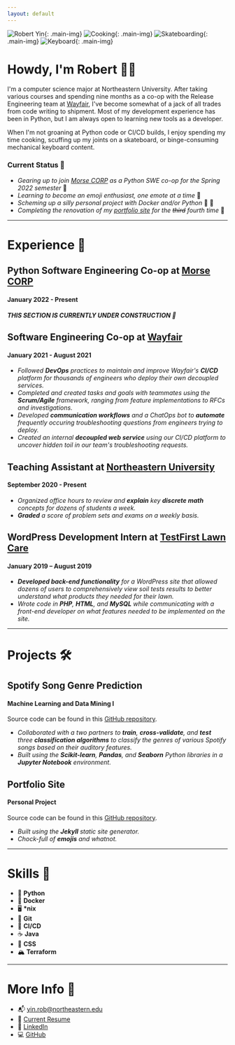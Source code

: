 ```yaml
---
layout: default
---
```


![Robert Yin](assets/images/robert_yin.jpg){: .main-img} ![Cooking](assets/images/cooking.jpg){: .main-img} ![Skateboarding](assets/images/skateboarding.jpeg){: .main-img} ![Keyboard](assets/images/keyboard.jpeg){: .main-img}

# Howdy, I'm Robert 👋🤠

I'm a computer science major at Northeastern University. After taking various courses and spending nine months as a co-op with the Release Engineering team at [Wayfair](https://www.wayfair.com), I've become somewhat of a jack of all trades from code writing to shipment. Most of my development experience has been in Python, but I am always open to learning new tools as a developer.

When I'm not groaning at Python code or CI/CD builds, I enjoy spending my time cooking, scuffing up my joints on a skateboard, or binge-consuming mechanical keyboard content.

### Current Status 📍

* *Gearing up to join [Morse CORP](https://www.morsecorp.com) as a Python SWE co-op for the Spring 2022 semester*  🐉
* *Learning to become an emoji enthusiast, one emote at a time*  🦾
* *Scheming up a silly personal project with Docker and/or Python*  🐍 🐳
* *Completing the renovation of my [portfolio site](https://github.com/bobertoyin/bobertoyin.github.io) for the ~~third~~ fourth time*  📐

---

# Experience 💼

## Python Software Engineering Co-op at [Morse CORP](https://www.morsecorp.com)
#### January 2022 - Present

***THIS SECTION IS CURRENTLY UNDER CONSTRUCTION 🚧***

## Software Engineering Co-op at [Wayfair](https://www.wayfair.com)
#### January 2021 - August 2021

* *Followed **DevOps** practices to maintain and improve Wayfair's **CI/CD** platform for thousands of engineers who deploy their own decoupled services.*
* *Completed and created tasks and goals with teammates using the **Scrum/Agile** framework, ranging from feature implementations to RFCs and investigations.*
* *Developed **communication workflows** and a ChatOps bot to **automate** frequently occuring troubleshooting questions from engineers trying to deploy.*
* *Created an internal **decoupled web service** using our CI/CD platform to uncover hidden toil in our team's troubleshooting requests.*

## Teaching Assistant at [Northeastern University](https://www.northeastern.edu)
#### September 2020 - Present

* *Organized office hours to review and **explain** key **discrete math** concepts for dozens of students a week.*
* ***Graded** a score of problem sets and exams on a weekly basis.*

## WordPress Development Intern at [TestFirst Lawn Care]()
#### January 2019 – August 2019

* ***Developed back-end functionality** for a WordPress site that allowed dozens of users to comprehensively view soil tests results to better understand what products they needed for their lawn.*
* *Wrote code in **PHP**, **HTML**, and **MySQL** while communicating with a front-end developer on what features needed to be implemented on the site.*

---

# Projects 🛠

## Spotify Song Genre Prediction
#### Machine Learning and Data Mining I

Source code can be found in this [GitHub repository](https://github.com/bobertoyin/ds4400-project).

* *Collaborated with a two partners to **train**, **cross-validate**, and **test** three **classification algorithms** to classify the genres of various Spotify songs based on their auditory features.*
* *Built using the **Scikit-learn**, **Pandas**, and **Seaborn** Python libraries in a **Jupyter Notebook** environment.*

## Portfolio Site
#### Personal Project

Source code can be found in this [GitHub repository](https://github.com/bobertoyin/bobertoyin.github.io).

* *Built using the **Jekyll** static site generator.*
* *Chock-full of **emojis** and whatnot.*

---

# Skills 🧮

* 🐍  **Python**
* 🐳  **Docker**
* 🖥  **\*nix**
* 💾  **Git**
* 🚢  **CI/CD**
* ☕️  **Java**
* 🎨  **CSS**
* 🏔  **Terraform**

---

# More Info 📇

* 📬  [yin.rob@northeastern.edu](mailto:yin.rob@northeastern.edu)
* 📜  [Current Resume](assets/files/robert_yin_resume.pdf)
* 👥  [LinkedIn](https://www.linkedin.com/in/boberto)
* 💻  [GitHub](https://github.com/bobertoyin)
